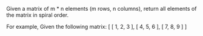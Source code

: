 Given a matrix of m * n elements (m rows, n columns),
return all elements of the matrix in spiral order.

For example,
Given the following matrix:
[
 [ 1, 2, 3 ],
 [ 4, 5, 6 ],
 [ 7, 8, 9 ]
]